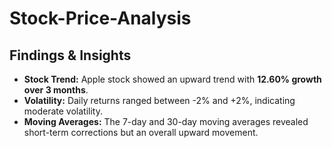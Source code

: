 # Stock-Price-Analysis
## Findings & Insights

- **Stock Trend:** Apple stock showed an upward trend with **12.60% growth over 3 months**.
- **Volatility:** Daily returns ranged between -2% and +2%, indicating moderate volatility.
- **Moving Averages:** The 7-day and 30-day moving averages revealed short-term corrections but an overall upward movement.
